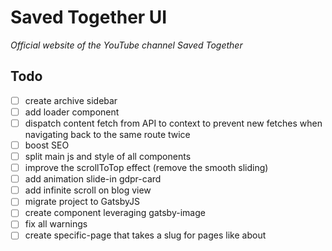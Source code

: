 # Saved Together UI

_Official website of the YouTube channel Saved Together_

## Todo

- [ ] create archive sidebar
- [ ] add loader component
- [ ] dispatch content fetch from API to context to prevent new fetches when navigating back to the same route twice
- [ ] boost SEO
- [ ] split main js and style of all components
- [ ] improve the scrollToTop effect (remove the smooth sliding)
- [ ] add animation slide-in gdpr-card
- [ ] add infinite scroll on blog view
- [ ] migrate project to GatsbyJS
- [ ] create component leveraging gatsby-image
- [ ] fix all warnings
- [ ] create specific-page that takes a slug for pages like about
